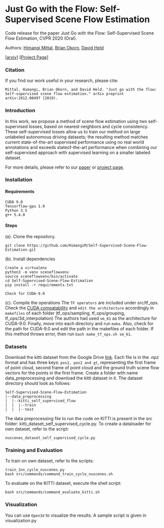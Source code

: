 # Just Go with the Flow: Self-Supervised Scene Flow Estimation

Code release for the paper Just Go with the Flow: Self-Supervised Scene Flow Estimation, CVPR 2020 (Oral).

Authors: [Himangi Mittal](https://github.com/HimangiM), [Brian Okorn](https://github.com/bokorn), [David Held](https://github.com/davheld)

[[arxiv](https://arxiv.org/pdf/1912.00497.pdf)] [[Project Page](https://just-go-with-the-flow.github.io/)]

### Citation
If you find our work useful in your research, please cite:
```
Mittal, Himangi, Brian Okorn, and David Held. "Just go with the flow: Self-supervised scene flow estimation." arXiv preprint arXiv:1912.00497 (2019).
```

### Introduction
In this work, we propose a method of scene flow estimation using two self-supervised losses, based on nearest neighbors and cycle consistency. These self-supervised losses allow us to train our method on large unlabeled autonomous driving datasets; the resulting method matches current state-of-the-art supervised performance using no real world annotations and exceeds stateof-the-art performance when combining our self-supervised approach with supervised learning on a smaller labeled dataset.

For more details, please refer to our [paper](https://arxiv.org/pdf/1912.00497.pdf) or [project page](https://just-go-with-the-flow.github.io/).

### Installation 
#### Requirements
   ```
   CUDA 9.0  
   Tensorflow-gpu 1.9
   Python 3.5
   g++ 5.4.0
   ```
#### Steps
  (a). Clone the repository.
  ```
  git clone https://github.com/HimangiM/Self-Supervised-Scene-Flow-Estimation.git
  ```
  (b). Install dependencies
  ```
  Create a virtualenv
  python3 -m venv sceneflowvenv
  source sceneflowvenv/bin/activate
  cd Self-Supervised-Scene-Flow-Estimation
  pip install -r requirements.txt
  ```
  ```
  Check for CUDA-9.0
  ```
  (c). Compile the operations
  The ```TF operators``` are included under src/tf_ops. Check the [CUDA compatability](https://en.wikipedia.org/wiki/CUDA#GPUs_supported) and ```edit the architecture``` accordingly in ```makefiles``` of each folder (tf_ops/sampling, tf_ops/grouping, tf_ops/3d_interpolation) The authors had used ```sm_61``` as the architecture for CUDA-9.0. Finally, move into each directory and run ```make```. Also, check for the path for CUDA-9.0 and edit the path in the makefiles of each folder. If this method throws error, then run ```bash make_tf_ops.sh sm_61```.
    
### Datasets
   Download the kitti dataset from the Google Drive [link](https://drive.google.com/drive/u/1/folders/1WNqrfUBR-EdN2ns_0D3FIdJBAPmFkaOo). Each file is in the .npz format and has three keys: ```pos1, pos2 and gt```, representing the first frame of point cloud, second frame of point cloud and the ground truth scene flow vectors for the points in the first frame. Create a folder with name data_preprocessing and download the kitti dataset in it. The dataset directory should look as follows:
   ```
   Self-Supervised-Scene-Flow-Estimation
   |--data_preprocessing
   |  |--kitti_self_supervised_flow
   |  |  |--train
   |  |  |--test
   ```
   The data preprocessing file to run the code on KITTI is present in the src folder: kitti_dataset_self_supervised_cycle.py. 
   To create a dataloader for own dataset, refer to the script:
   ```
   nuscenes_dataset_self_supervised_cycle.py
   ```
  
### Training and Evaluation
   To train on own dataset, refer to the scripts:
   ```
   train_1nn_cycle_nuscenes.py
   bash src/commands/command_train_cycle_nuscenes.sh
   ```
   To evaluate on the KITTI dataset, execute the shell script:
   ```
   bash src/commands/command_evaluate_kitti.sh
   ```
  
### Visualization
You can use ```Open3d``` to visualize the results. A sample script is given in visualization.py
   
   
    
